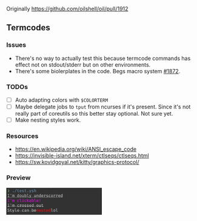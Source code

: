 Originally https://github.com/oilshell/oil/pull/1912

## Termcodes

### Issues
- There's no way to actually test this because termcode commands has effect not on stdout/stderr but on other environments. 
- There's some biolerplates in the code. Begs macro system [#1872](https://github.com/oilshell/oil/issues/1872).

### TODOs
- [ ] Auto adapting colors with `$COLORTERM`
- [ ] Maybe delegate jobs to `tput` from ncurses if it's present. Since it's not really part of coreutils so this better stay optional. Not sure yet. 
- [ ] Make nesting styles work. 

### Resources 
- https://en.wikipedia.org/wiki/ANSI_escape_code
- https://invisible-island.net/xterm/ctlseqs/ctlseqs.html
- https://sw.kovidgoyal.net/kitty/graphics-protocol/

### Preview

<img src='./res/screenshot.png' width='50%'>

